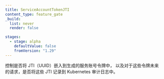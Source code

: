 ```yaml
---
title: ServiceAccountTokenJTI
content_type: feature_gate
_build:
  list: never
  render: false

stages:
  - stage: alpha 
    defaultValue: false
    fromVersion: "1.29"
---
```

<!--
Controls whether JTIs (UUIDs) are embedded into generated service account tokens,
and whether these JTIs are recorded into the Kubernetes audit log for future requests made by these tokens.
-->
控制是否将 JTI（UUID）嵌入到生成的服务账号令牌中，
以及对于这些令牌未来的请求，是否将这些 JTI 记录到 Kubernetes 审计日志中。
